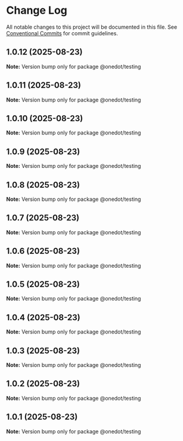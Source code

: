 # Change Log

All notable changes to this project will be documented in this file.
See [Conventional Commits](https://conventionalcommits.org) for commit guidelines.

## 1.0.12 (2025-08-23)

**Note:** Version bump only for package @onedot/testing





## 1.0.11 (2025-08-23)

**Note:** Version bump only for package @onedot/testing





## 1.0.10 (2025-08-23)

**Note:** Version bump only for package @onedot/testing





## 1.0.9 (2025-08-23)

**Note:** Version bump only for package @onedot/testing





## 1.0.8 (2025-08-23)

**Note:** Version bump only for package @onedot/testing





## 1.0.7 (2025-08-23)

**Note:** Version bump only for package @onedot/testing





## 1.0.6 (2025-08-23)

**Note:** Version bump only for package @onedot/testing





## 1.0.5 (2025-08-23)

**Note:** Version bump only for package @onedot/testing





## 1.0.4 (2025-08-23)

**Note:** Version bump only for package @onedot/testing





## 1.0.3 (2025-08-23)

**Note:** Version bump only for package @onedot/testing





## 1.0.2 (2025-08-23)

**Note:** Version bump only for package @onedot/testing





## 1.0.1 (2025-08-23)

**Note:** Version bump only for package @onedot/testing
